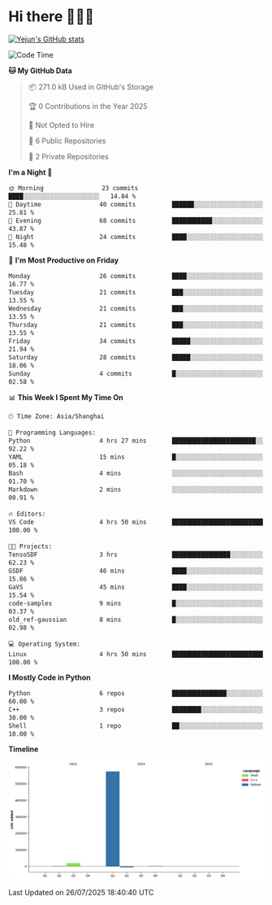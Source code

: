 # Hi there 👋👋👋


<!-- <img height="195px" src="https://github-readme-stats.vercel.app/api?username=yejun688&count_private=true&show_icons=true&hide_rank=true&title_color=0969da&bg_color=ffffff00&text_color=57606a&disable_animations=true"><img height="195px" src="https://github-readme-stats.vercel.app/api/top-langs?username=yejun688&layout=compact&title_color=0969da&bg_color=ffffff00&text_color=57606a"> -->

[![Yejun's GitHub stats](https://github-readme-stats.vercel.app/api?username=yejun688)](https://github.com/yejun688/github-readme-stats)

<!---
yejun688/yejun688 is a ✨ special ✨ repository because its `README.md` (this file) appears on your GitHub profile.
You can click the Preview link to take a look at your changes.
--->

<!--START_SECTION:waka-->
![Code Time](http://img.shields.io/badge/Code%20Time-1%2C481%20hrs%2028%20mins-blue)

**🐱 My GitHub Data** 

> 📦 271.0 kB Used in GitHub's Storage 
 > 
> 🏆 0 Contributions in the Year 2025
 > 
> 🚫 Not Opted to Hire
 > 
> 📜 6 Public Repositories 
 > 
> 🔑 2 Private Repositories 
 > 
**I'm a Night 🦉** 

```text
🌞 Morning                23 commits          ████░░░░░░░░░░░░░░░░░░░░░   14.84 % 
🌆 Daytime                40 commits          ██████░░░░░░░░░░░░░░░░░░░   25.81 % 
🌃 Evening                68 commits          ███████████░░░░░░░░░░░░░░   43.87 % 
🌙 Night                  24 commits          ████░░░░░░░░░░░░░░░░░░░░░   15.48 % 
```
📅 **I'm Most Productive on Friday** 

```text
Monday                   26 commits          ████░░░░░░░░░░░░░░░░░░░░░   16.77 % 
Tuesday                  21 commits          ███░░░░░░░░░░░░░░░░░░░░░░   13.55 % 
Wednesday                21 commits          ███░░░░░░░░░░░░░░░░░░░░░░   13.55 % 
Thursday                 21 commits          ███░░░░░░░░░░░░░░░░░░░░░░   13.55 % 
Friday                   34 commits          █████░░░░░░░░░░░░░░░░░░░░   21.94 % 
Saturday                 28 commits          █████░░░░░░░░░░░░░░░░░░░░   18.06 % 
Sunday                   4 commits           █░░░░░░░░░░░░░░░░░░░░░░░░   02.58 % 
```


📊 **This Week I Spent My Time On** 

```text
🕑︎ Time Zone: Asia/Shanghai

💬 Programming Languages: 
Python                   4 hrs 27 mins       ███████████████████████░░   92.22 % 
YAML                     15 mins             █░░░░░░░░░░░░░░░░░░░░░░░░   05.18 % 
Bash                     4 mins              ░░░░░░░░░░░░░░░░░░░░░░░░░   01.70 % 
Markdown                 2 mins              ░░░░░░░░░░░░░░░░░░░░░░░░░   00.91 % 

🔥 Editors: 
VS Code                  4 hrs 50 mins       █████████████████████████   100.00 % 

🐱‍💻 Projects: 
TensoSDF                 3 hrs               ████████████████░░░░░░░░░   62.23 % 
GSDF                     46 mins             ████░░░░░░░░░░░░░░░░░░░░░   15.86 % 
GaVS                     45 mins             ████░░░░░░░░░░░░░░░░░░░░░   15.54 % 
code-samples             9 mins              █░░░░░░░░░░░░░░░░░░░░░░░░   03.37 % 
old_ref-gaussian         8 mins              █░░░░░░░░░░░░░░░░░░░░░░░░   02.98 % 

💻 Operating System: 
Linux                    4 hrs 50 mins       █████████████████████████   100.00 % 
```

**I Mostly Code in Python** 

```text
Python                   6 repos             ███████████████░░░░░░░░░░   60.00 % 
C++                      3 repos             ████████░░░░░░░░░░░░░░░░░   30.00 % 
Shell                    1 repo              ██░░░░░░░░░░░░░░░░░░░░░░░   10.00 % 
```



**Timeline**

![Lines of Code chart](https://raw.githubusercontent.com/yejun688/yejun688/main/assets/bar_graph.png)


 Last Updated on 26/07/2025 18:40:40 UTC
<!--END_SECTION:waka-->
